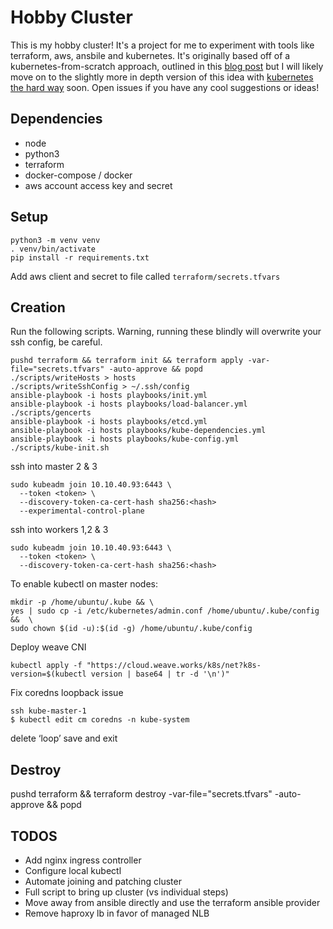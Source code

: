 # Hobby Cluster

This is my hobby cluster! It's a project for me to experiment with tools like terraform, aws, ansbile and kubernetes. It's originally based off of a kubernetes-from-scratch approach, outlined in this [blog post](https://blog.inkubate.io/install-and-configure-a-multi-master-kubernetes-cluster-with-kubeadm/) but I will likely move on to the slightly more in depth version of this idea with [kubernetes the hard way](https://github.com/kelseyhightower/kubernetes-the-hard-way) soon. Open issues if you have any cool suggestions or ideas!

## Dependencies

- node
- python3
- terraform
- docker-compose / docker
- aws account access key and secret

## Setup

```
python3 -m venv venv
. venv/bin/activate
pip install -r requirements.txt
```

Add aws client and secret to file called `terraform/secrets.tfvars`

## Creation

Run the following scripts. Warning, running these blindly will overwrite your ssh config, be careful.

```
pushd terraform && terraform init && terraform apply -var-file="secrets.tfvars" -auto-approve && popd
./scripts/writeHosts > hosts
./scripts/writeSshConfig > ~/.ssh/config
ansible-playbook -i hosts playbooks/init.yml
ansible-playbook -i hosts playbooks/load-balancer.yml
./scripts/gencerts
ansible-playbook -i hosts playbooks/etcd.yml
ansible-playbook -i hosts playbooks/kube-dependencies.yml
ansible-playbook -i hosts playbooks/kube-config.yml
./scripts/kube-init.sh
```

ssh into master 2 & 3

```
sudo kubeadm join 10.10.40.93:6443 \
  --token <token> \
  --discovery-token-ca-cert-hash sha256:<hash>
  --experimental-control-plane
```

ssh into workers 1,2 & 3

```
sudo kubeadm join 10.10.40.93:6443 \
  --token <token> \
  --discovery-token-ca-cert-hash sha256:<hash>
```

To enable kubectl on master nodes:

```
mkdir -p /home/ubuntu/.kube && \
yes | sudo cp -i /etc/kubernetes/admin.conf /home/ubuntu/.kube/config &&  \
sudo chown $(id -u):$(id -g) /home/ubuntu/.kube/config
```

Deploy weave CNI 

```
kubectl apply -f "https://cloud.weave.works/k8s/net?k8s-version=$(kubectl version | base64 | tr -d '\n')"
```

Fix coredns loopback issue

```
ssh kube-master-1
$ kubectl edit cm coredns -n kube-system
```
delete ‘loop’ 
save and exit


## Destroy

pushd terraform && terraform destroy -var-file="secrets.tfvars" -auto-approve && popd

## TODOS

- Add nginx ingress controller
- Configure local kubectl
- Automate joining and patching cluster
- Full script to bring up cluster (vs individual steps)
- Move away from ansible directly and use the terraform ansible provider
- Remove haproxy lb in favor of managed NLB

